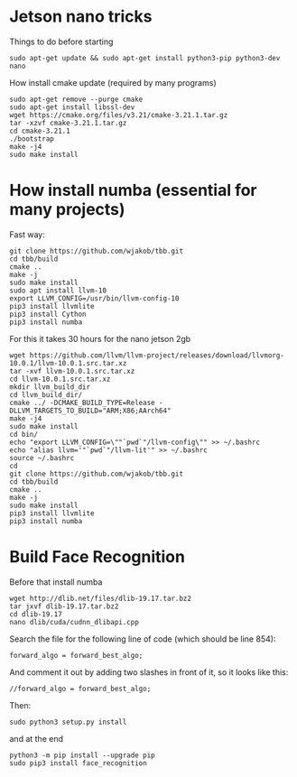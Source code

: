# Jetson nano tricks
Things to do before starting

```
sudo apt-get update && sudo apt-get install python3-pip python3-dev nano
```
How install cmake update (required by many programs)
```
sudo apt-get remove --purge cmake
sudo apt-get install libssl-dev
wget https://cmake.org/files/v3.21/cmake-3.21.1.tar.gz
tar -xzvf cmake-3.21.1.tar.gz
cd cmake-3.21.1
./bootstrap
make -j4
sudo make install
```
# How install numba (essential for many projects)
Fast way:
```
git clone https://github.com/wjakob/tbb.git
cd tbb/build
cmake ..
make -j
sudo make install
sudo apt install llvm-10
export LLVM_CONFIG=/usr/bin/llvm-config-10
pip3 install llvmlite
pip3 install Cython
pip3 install numba
```

For this it takes 30 hours for the nano jetson 2gb
```
wget https://github.com/llvm/llvm-project/releases/download/llvmorg-10.0.1/llvm-10.0.1.src.tar.xz
tar -xvf llvm-10.0.1.src.tar.xz
cd llvm-10.0.1.src.tar.xz
mkdir llvm_build_dir
cd llvm_build_dir/
cmake ../ -DCMAKE_BUILD_TYPE=Release -DLLVM_TARGETS_TO_BUILD="ARM;X86;AArch64"
make -j4
sudo make install
cd bin/
echo "export LLVM_CONFIG=\""`pwd`"/llvm-config\"" >> ~/.bashrc
echo "alias llvm='"`pwd`"/llvm-lit'" >> ~/.bashrc
source ~/.bashrc
cd
git clone https://github.com/wjakob/tbb.git
cd tbb/build
cmake ..
make -j
sudo make install
pip3 install llvmlite
pip3 install numba
```

# Build Face Recognition
Before that install numba
```
wget http://dlib.net/files/dlib-19.17.tar.bz2
tar jxvf dlib-19.17.tar.bz2
cd dlib-19.17
nano dlib/cuda/cudnn_dlibapi.cpp
```
Search the file for the following line of code (which should be line 854):
```
forward_algo = forward_best_algo;
```
And comment it out by adding two slashes in front of it, so it looks like this:
```
//forward_algo = forward_best_algo;
```
Then: 
```
sudo python3 setup.py install
```
and at the end
```
python3 -m pip install --upgrade pip
sudo pip3 install face_recognition
```


